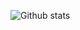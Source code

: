 ![Github stats](https://github-readme-stats.vercel.app/api?username=gustavo-bozzano&theme=tokyonight&show_icons=true&count_private=true)

<!--
**gustavo-bozzano/gustavo-bozzano** is a ✨ _special_ ✨ repository because its `README.md` (this file) appears on your GitHub profile.

Here are some ideas to get you started:

- 🔭 I’m currently working on ...
- 🌱 I’m currently learning ...
- 👯 I’m looking to collaborate on ...
- 🤔 I’m looking for help with ...
- 💬 Ask me about ...
- 📫 How to reach me: ...
- 😄 Pronouns: ...
- ⚡ Fun fact: ...
-->
